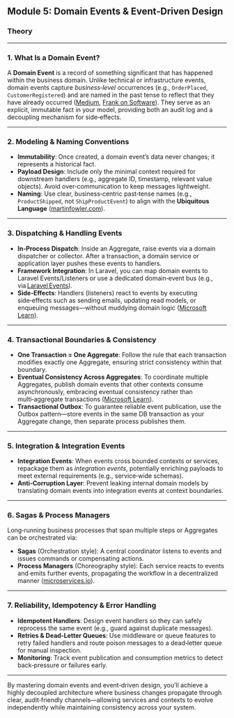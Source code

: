## Module 5: Domain Events & Event‑Driven Design

### Theory

---

### 1. What Is a Domain Event?

A **Domain Event** is a record of something significant that has happened within the business domain. Unlike technical or infrastructure events, domain events capture *business‑level* occurrences (e.g., `OrderPlaced`, `CustomerRegistered`) and are named in the past tense to reflect that they have already occurred ([Medium][1], [Frank on Software][2]). They serve as an explicit, immutable fact in your model, providing both an audit log and a decoupling mechanism for side‑effects.

---

### 2. Modeling & Naming Conventions

* **Immutability**: Once created, a domain event’s data never changes; it represents a historical fact.
* **Payload Design**: Include only the minimal context required for downstream handlers (e.g., aggregate ID, timestamp, relevant value objects). Avoid over‑communication to keep messages lightweight.
* **Naming**: Use clear, business‑centric past‑tense names (e.g., `ProductShipped`, not `ShipProductEvent`) to align with the **Ubiquitous Language** ([martinfowler.com][3]).

---

### 3. Dispatching & Handling Events

* **In‑Process Dispatch**: Inside an Aggregate, raise events via a domain dispatcher or collector. After a transaction, a domain service or application layer pushes these events to handlers.
* **Framework Integration**: In Laravel, you can map domain events to Laravel Events/Listeners or use a dedicated domain‑event bus (e.g., via [Laravel Events](https://laravel.com/docs/12.x/events)).
* **Side‑Effects**: Handlers (listeners) react to events by executing side‑effects such as sending emails, updating read models, or enqueuing messages—without muddying domain logic ([Microsoft Learn][4]).

---

### 4. Transactional Boundaries & Consistency

* **One Transaction = One Aggregate**: Follow the rule that each transaction modifies exactly one Aggregate, ensuring strict consistency within that boundary.
* **Eventual Consistency Across Aggregates**: To coordinate multiple Aggregates, publish domain events that other contexts consume asynchronously, embracing eventual consistency rather than multi‑aggregate transactions ([Microsoft Learn][4]).
* **Transactional Outbox**: To guarantee reliable event publication, use the Outbox pattern—store events in the same DB transaction as your Aggregate change, then separate process publishes them.

---

### 5. Integration & Integration Events

* **Integration Events**: When events cross bounded contexts or services, repackage them as *integration events*, potentially enriching payloads to meet external requirements (e.g., service‑wide schemas).
* **Anti‑Corruption Layer**: Prevent leaking internal domain models by translating domain events into integration events at context boundaries.

---

### 6. Sagas & Process Managers

Long‑running business processes that span multiple steps or Aggregates can be orchestrated via:

* **Sagas** (Orchestration style): A central coordinator listens to events and issues commands or compensating actions.
* **Process Managers** (Choreography style): Each service reacts to events and emits further events, propagating the workflow in a decentralized manner ([microservices.io][5]).

---

### 7. Reliability, Idempotency & Error Handling

* **Idempotent Handlers**: Design event handlers so they can safely reprocess the same event (e.g., guard against duplicate messages).
* **Retries & Dead‑Letter Queues**: Use middleware or queue features to retry failed handlers and route poison messages to a dead‑letter queue for manual inspection.
* **Monitoring**: Track event publication and consumption metrics to detect back‑pressure or failures early.

---

By mastering domain events and event‑driven design, you’ll achieve a highly decoupled architecture where business changes propagate through clear, audit‑friendly channels—allowing services and contexts to evolve independently while maintaining consistency across your system.

[1]: https://medium.com/%40chaojie.xiao/domain-driven-design-practice-domain-events-15b38f3c58fc?utm_source=chatgpt.com "Domain-driven design practice — Domain Events | by Chaojie Xiao"
[2]: https://blog.frankdejonge.nl/the-different-types-of-events-in-event-driven-systems/?utm_source=chatgpt.com "The different types of events in event-driven systems"
[3]: https://martinfowler.com/eaaDev/DomainEvent.html?utm_source=chatgpt.com "Domain Event - Martin Fowler"
[4]: https://learn.microsoft.com/en-us/dotnet/architecture/microservices/microservice-ddd-cqrs-patterns/domain-events-design-implementation?utm_source=chatgpt.com "Domain events: Design and implementation - .NET | Microsoft Learn"
[5]: https://microservices.io/patterns/data/domain-event.html?utm_source=chatgpt.com "Pattern: Domain event - Microservices.io"
